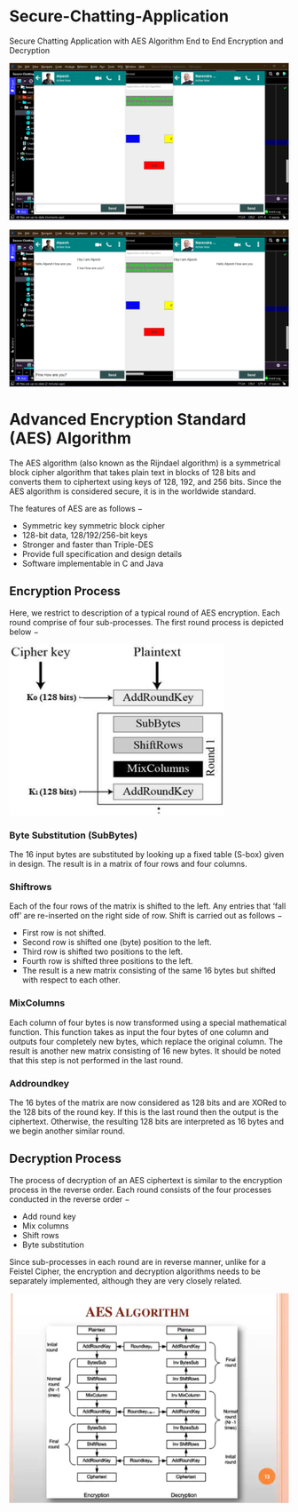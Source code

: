 # Secure-Chatting-Application
Secure Chatting Application with AES Algorithm End to End Encryption and Decryption

<img src="Picture1.png"></img>

<img src="Picture2.png"></img>

# Advanced Encryption Standard (AES) Algorithm

The AES algorithm (also known as the Rijndael algorithm) is a symmetrical block cipher algorithm that takes plain text in blocks of 128 bits and converts them to ciphertext using keys of 128, 192, and 256 bits. Since the AES algorithm is considered secure, it is in the worldwide standard.

The features of AES are as follows −

- Symmetric key symmetric block cipher
- 128-bit data, 128/192/256-bit keys
- Stronger and faster than Triple-DES
- Provide full specification and design details
- Software implementable in C and Java

## Encryption Process

Here, we restrict to description of a typical round of AES encryption. Each round comprise of four sub-processes. The first round process is depicted below −

<img src="temp/en-img.jpg"></img>

### Byte Substitution (SubBytes)
The 16 input bytes are substituted by looking up a fixed table (S-box) given in design. The result is in a matrix of four rows and four columns.

### Shiftrows
Each of the four rows of the matrix is shifted to the left. Any entries that ‘fall off’ are re-inserted on the right side of row. Shift is carried out as follows −

- First row is not shifted.
- Second row is shifted one (byte) position to the left.
- Third row is shifted two positions to the left.
- Fourth row is shifted three positions to the left.
- The result is a new matrix consisting of the same 16 bytes but shifted with respect to each other.


### MixColumns
Each column of four bytes is now transformed using a special mathematical function. This function takes as input the four bytes of one column and outputs four completely new bytes, which replace the original column. The result is another new matrix consisting of 16 new bytes. It should be noted that this step is not performed in the last round.

### Addroundkey
The 16 bytes of the matrix are now considered as 128 bits and are XORed to the 128 bits of the round key. If this is the last round then the output is the ciphertext. Otherwise, the resulting 128 bits are interpreted as 16 bytes and we begin another similar round.


## Decryption Process
The process of decryption of an AES ciphertext is similar to the encryption process in the reverse order. Each round consists of the four processes conducted in the reverse order −

- Add round key
- Mix columns
- Shift rows
- Byte substitution

Since sub-processes in each round are in reverse manner, unlike for a Feistel Cipher, the encryption and decryption algorithms needs to be separately implemented, although they are very closely related.

<img src="temp/En-De-image.png"></img>
